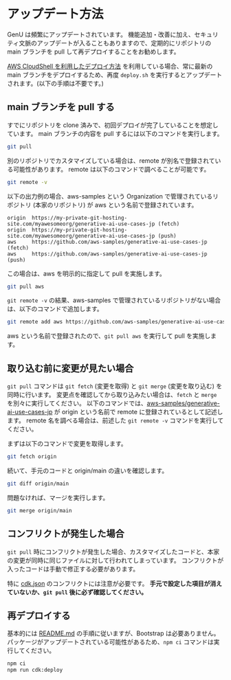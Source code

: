 # アップデート方法

GenU は頻繁にアップデートされています。
機能追加・改善に加え、セキュリティ文脈のアップデートが入ることもありますので、定期的にリポジトリの main ブランチを pull して再デプロイすることをお勧めします。

[AWS CloudShell を利用したデプロイ方法](./DEPLOY_ON_CLOUDSHELL.md) を利用している場合、常に最新の main ブランチをデプロイするため、再度 `deploy.sh` を実行するとアップデートされます。(以下の手順は不要です。)

## main ブランチを pull する

すでにリポジトリを clone 済みで、初回デプロイが完了していることを想定しています。
main ブランチの内容を pull するには以下のコマンドを実行します。

```bash
git pull
```

別のリポジトリでカスタマイズしている場合は、remote が別名で登録されている可能性があります。
remote は以下のコマンドで調べることが可能です。

```bash
git remote -v
```

以下の出力例の場合、aws-samples という Organization で管理されているリポジトリ (本家のリポジトリ) が aws という名前で登録されています。

```
origin  https://my-private-git-hosting-site.com/myawesomeorg/generative-ai-use-cases-jp (fetch)
origin  https://my-private-git-hosting-site.com/myawesomeorg/generative-ai-use-cases-jp (push)
aws     https://github.com/aws-samples/generative-ai-use-cases-jp (fetch)
aws     https://github.com/aws-samples/generative-ai-use-cases-jp (push)
```

この場合は、aws を明示的に指定して pull を実施します。

```bash
git pull aws
```

`git remote -v` の結果、aws-samples で管理されているリポジトリがない場合は、以下のコマンドで追加します。

```bash
git remote add aws https://github.com/aws-samples/generative-ai-use-cases-jp
```

aws という名前で登録されたので、`git pull aws` を実行して pull を実施します。

## 取り込む前に変更が見たい場合

`git pull` コマンドは `git fetch` (変更を取得) と `git merge` (変更を取り込む) を同時に行います。
変更点を確認してから取り込みたい場合は、`fetch` と `merge` を別々に実行してください。
以下のコマンドでは、[aws-samples/generative-ai-use-cases-jp](https://github.com/aws-samples/generative-ai-use-cases-jp) が origin という名前で remote に登録されているとして記述します。
remote 名を調べる場合は、前述した `git remote -v` コマンドを実行してください。

まずは以下のコマンドで変更を取得します。

```bash
git fetch origin
```

続いて、手元のコードと origin/main の違いを確認します。

```bash
git diff origin/main
```

問題なければ、マージを実行します。

```bash
git merge origin/main
```

## コンフリクトが発生した場合

`git pull` 時にコンフリクトが発生した場合、カスタマイズしたコードと、本家の変更が同時に同じファイルに対して行われてしまっています。
コンフリクトが入ったコードは手動で修正する必要があります。

特に [cdk.json](/packages/cdk/cdk.json) のコンフリクトには注意が必要です。
**手元で設定した項目が消えていないか、`git pull` 後に必ず確認してください。**

## 再デプロイする

基本的には [README.md](/README.md) の手順に従いますが、Bootstrap は必要ありません。
パッケージがアップデートされている可能性があるため、`npm ci` コマンドは実行してください。

```bash
npm ci
npm run cdk:deploy
```
